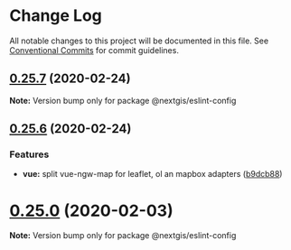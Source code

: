 # Change Log

All notable changes to this project will be documented in this file.
See [Conventional Commits](https://conventionalcommits.org) for commit guidelines.

## [0.25.7](https://github.com/nextgis/nextgisweb_frontend/compare/v0.25.5...v0.25.7) (2020-02-24)

**Note:** Version bump only for package @nextgis/eslint-config





## [0.25.6](https://github.com/nextgis/nextgisweb_frontend/compare/v0.20.3...v0.25.6) (2020-02-24)


### Features

* **vue:** split vue-ngw-map for leaflet, ol an mapbox adapters ([b9dcb88](https://github.com/nextgis/nextgisweb_frontend/commit/b9dcb880140480b3557cde7bb91e761741889bf5))





# [0.25.0](https://github.com/nextgis/nextgisweb_frontend/compare/v0.24.0...v0.25.0) (2020-02-03)

**Note:** Version bump only for package @nextgis/eslint-config
